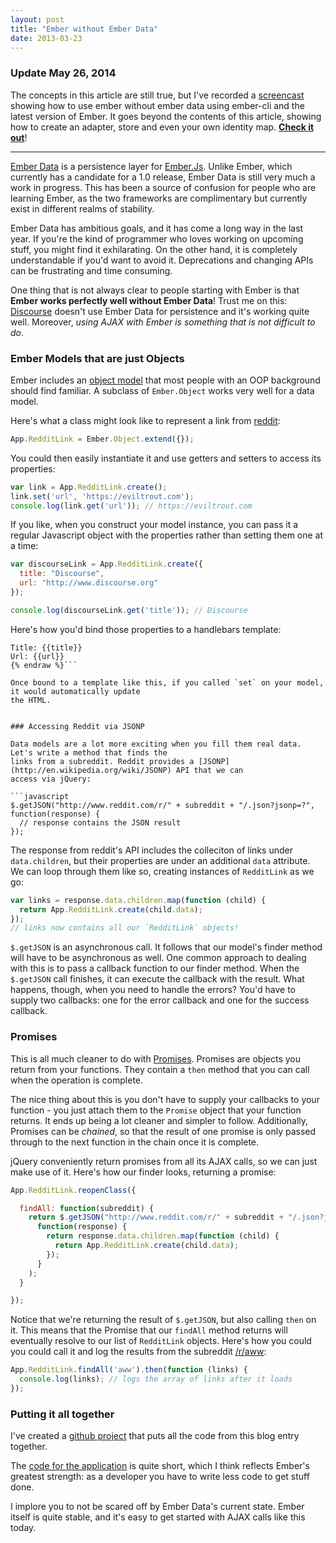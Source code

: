 ```yaml
---
layout: post
title: "Ember without Ember Data"
date: 2013-03-23
---
```


### Update May 26, 2014

The concepts in this article are still true, but I've recorded a [screencast](https://www.youtube.com/watch?v=7twifrxOTQY)
showing how to use ember without ember data using ember-cli and the latest version of Ember.
It goes beyond the contents of this article, showing how to create an adapter, store and
even your own identity map. **[Check it out](https://www.youtube.com/watch?v=7twifrxOTQY)**!

---

[Ember Data](https://github.com/emberjs/data) is a persistence layer for [Ember.Js](http://emberjs.com/).
Unlike Ember, which currently has a candidate for a 1.0 release, Ember Data is still very much
a work in progress. This has been a source of confusion for people who are learning Ember, as the two
frameworks are complimentary but currently exist in different realms of stability.

Ember Data has ambitious goals, and it has come a long way in the last year. If you're the kind of
programmer who loves working on upcoming stuff, you might find it exhilarating. On the other hand, it is
completely understandable if you'd want to avoid it. Deprecations and changing APIs can be frustrating
and time consuming.

One thing that is not always clear to people starting with Ember is that **Ember works perfectly well
without Ember Data**! Trust me on this: [Discourse](https://github.com/discourse/discourse) doesn't use
Ember Data for persistence and it's working quite well. Moreover, *using AJAX with Ember is something that
is not difficult to do*.

### Ember Models that are just Objects

Ember includes an [object model](http://emberjs.com/guides/object-model/classes-and-instances/) that
most people with an OOP background should find familiar. A subclass of `Ember.Object`
works very well for a data model.

Here's what a class might look like to represent a link from [reddit](http://www.reddit.com/):

```javascript
App.RedditLink = Ember.Object.extend({});
```

You could then easily instantiate it and use getters and setters to access its properties:

```javascript
var link = App.RedditLink.create();
link.set('url', 'https://eviltrout.com');
console.log(link.get('url')); // https://eviltrout.com
```

If you like, when you construct your model instance, you can pass it a regular Javascript object
with the properties rather than setting them one at a time:

```javascript
var discourseLink = App.RedditLink.create({
  title: "Discourse",
  url: "http://www.discourse.org"
});

console.log(discourseLink.get('title')); // Discourse
```

Here's how you'd bind those properties to a handlebars template:

```handlebars{% raw %}
Title: {{title}}
Url: {{url}}
{% endraw %}```

Once bound to a template like this, if you called `set` on your model, it would automatically update
the HTML.


### Accessing Reddit via JSONP

Data models are a lot more exciting when you fill them real data. Let's write a method that finds the
links from a subreddit. Reddit provides a [JSONP](http://en.wikipedia.org/wiki/JSONP) API that we can
access via jQuery:

```javascript
$.getJSON("http://www.reddit.com/r/" + subreddit + "/.json?jsonp=?", function(response) {
  // response contains the JSON result
});
```

The response from reddit's API includes the colleciton of links under `data.children`, but their
properties are under an additional `data` attribute. We can loop through them like so, creating
instances of `RedditLink` as we go:

```javascript
var links = response.data.children.map(function (child) {
  return App.RedditLink.create(child.data);
});
// links now contains all our `RedditLink` objects!
```

`$.getJSON` is an asynchronous call. It follows that our model's finder method will have to
be asynchronous as well. One common approach to dealing with this is to pass a callback function to
our finder method. When the `$.getJSON` call finishes, it can execute the callback with the result.
What happens, though, when you need to handle the errors? You'd have to supply two callbacks: one
for the error callback and one for the success callback.

### Promises

This is all much cleaner to do with [Promises](http://blog.parse.com/2013/01/29/whats-so-great-about-javascript-promises/).
Promises are objects you return from your functions. They contain a `then` method that you can call when
the operation is complete.

The nice thing about this is you don't have to supply your callbacks to your function - you just
attach them to the `Promise` object that your function returns. It ends up being a lot cleaner
and simpler to follow. Additionally, Promises can be *chained*, so that the result of one promise is only
passed through to the next function in the chain once it is complete.

jQuery conveniently return promises from all its AJAX calls, so we can just make use of it. Here's
how our finder looks, returning a promise:

```javascript
App.RedditLink.reopenClass({

  findAll: function(subreddit) {
    return $.getJSON("http://www.reddit.com/r/" + subreddit + "/.json?jsonp=?").then(
      function(response) {
        return response.data.children.map(function (child) {
          return App.RedditLink.create(child.data);
        });
      }
    );
  }

});
```

Notice that we're returning the result of `$.getJSON`, but also calling `then` on it. This means that the
Promise that our `findAll` method returns will eventually resolve to our list of `RedditLink` objects.
Here's how you could you could call it and log the results from the subreddit [/r/aww](http://www.reddit.com/r/aww):

```javascript
App.RedditLink.findAll('aww').then(function (links) {
  console.log(links); // logs the array of links after it loads
});
```

### Putting it all together

I've created a [github project](https://github.com/eviltrout/emberreddit-old/) that puts all the code from this
blog entry together.

The [code for the application](https://github.com/eviltrout/emberreddit-old/blob/master/js/app.js) is quite
short, which I think reflects Ember's greatest strength: as a developer you have to write less code to get
stuff done.

I implore you to not be scared off by Ember Data's current state. Ember itself is quite stable, and it's
easy to get started with AJAX calls like this today.
